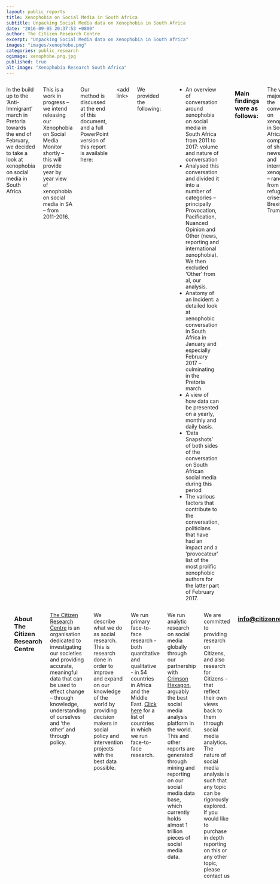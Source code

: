 ```yaml
---
layout: public_reports
title: Xenophobia on Social Media in South Africa
subtitle: Unpacking Social Media data on Xenophobia in South Africa
date: "2016-09-05 20:37:53 +0800"
author: The Citizen Research Centre
excerpt: "Unpacking Social Media data on Xenophobia in South Africa"
images: "images/xenophobe.png"
categories: public_research
ogimage: xenophobe.png.jpg
published: true
alt-image: "Xenophobia Research South Africa"
---
```

<div class="row">
	<div class='medium-2 large-2 columns'>
		<div class='spacing'></div>
	</div>
<div class='medium-8 large-8 columns'>
   <p> In the build up to the ‘Anti-Immigrant’ march in Pretoria towards the end of February, we decided to take a look at xenophobia on social media in South Africa.
</p><p>
This is a work in progress – we intend releasing our Xenophobia on Social Media Monitor shortly – this will provide year by year view of xenophobia on social media in SA – from 2011-2016.
</p><p>
Our method is discussed at the end of this document, and a full PowerPoint version of this report is available here:
</p><p>
&lt;add link&gt;
</p><p>
We provided the following:
</p><p>
<ul>
    <li>An overview of conversation around xenophobia on social media in South Africa from 2011 to 2017: volume and nature of conversation</li>
    <li>Analysed this conversation and divided it into a number of categories – principally Provocation, Pacification, Nuanced Opinion and Other (news, reporting and international xenophobia). We then excluded ‘Other’ from al, our analysis.</li>
    <li>Anatomy of an Incident: a detailed look at xenophobic conversation in South Africa in January and especially February 2017 – culminating in the Pretoria march.</li>
    <li>A view of how data can be presented on a yearly, monthly and daily basis.</li>
    <li>‘Data Snapshots’ of both sides of the conversation on South African social media during this period</li>
    <li>The various factors that contribute to the conversation, politicians that have had an impact and a ‘provocateur’ list of the most prolific xenophobic authors for the latter part of February 2017.</li>
</ul>
</p>
<h3>Main findings were as follows:</h3>
<p>
The vast majority of the conversation on xenophobia in South Africa comprises of shared news stories and international xenophobia – ranging from refugee crises to Brexit to Trump.
</p><p>
When we excluded all that data, we are still left with a sizable conversation – driven by individuals rather than media outlets and focusing on xenophobia in South Africa.
</p><p>
Volumes range from 195 000 social media posts on the topic in 2014 to 542 000 in 2015.  2015 represented the highest volume by far – due to the comments made by Goodwill Zweletini, subsequent violence in KZN and then the rest of the country. The average over the year was 1483 per day, but during the period in question averaged 5670.
</p><p>
The whole of 2016 saw 234 000 posts on xenophobia at an average of 640 per day.  In the first 2 months of 2017, we have already seen over 115 000 posts, at an average of 1958 per day.
</p><p>
We run an Organized Interference Monitor – this looks for interference from individuals or organizations and showed that on average there were no more than 3 contributions to the conversation made by any individual.  We’re able to conclude from this that there was not organized interference in the conversation – we stress that on a retrospective basis this tool looks at averages per author, so isn’t a perfect instrument. In a live environment, it’s easier to look for spikes from individuals.
</p><p>
It is in looking at the nature of the conversation that certain trends emerge. We looked at 9 themes within the conversation, and how they change over time.
</p><p>
We start with the <strong>pacifying</strong> voices in the conversation, comprising Anti-Xenophobia,</p><p>
<h3><strong>Pacifying: Anti -Xenophobia</strong></h3>
<table width="100%">
<tbody>
<tr>
<td width="29%"><strong> </strong></td>
<td width="10%">2011</td>
<td width="10%">2012</td>
<td width="10%">2013</td>
<td width="10%">2014</td>
<td width="10%">2015</td>
<td width="10%">2016</td>
<td width="10%">Jan &amp; Feb 2017</td>
</tr>
<tr>
<td width="29%"><strong>Anti-Xenophobia</strong></td>
<td width="10%">17%</td>
<td width="10%">15%</td>
<td width="10%">15%</td>
<td width="10%">12%</td>
<td width="10%">34%</td>
<td width="10%">10%</td>
<td width="10%">29%</td>
</tr>
</tbody>
</table>
This is defined as directly speaking out against xenophobia.
</p><p>
Anti-xenophobia ranged from a low of 10% in 2016 to a high of 34% in 2015.  In January and February, this year people speaking out against xenophobia comprised 29% of the conversation.
</p><p>
The pattern we see here is that as a component of the total conversation anti-xenophobia remains low until a crisis emerges or an incident occurs, at which point it climbs substantially.  So in 2015, it rose to 34% of the conversation and this year rose to 29% of the conversation. Typically, politicians get involved once a crisis has evolved, and their voices are amplified in the anti-xenophobic conversation. Notable here was Julius Malema’s tweet (below), along with Fikile Mbalula, Thabo Mbeki and Mmusi Maimane. Politicians voices are undoubtedly of great importance in the conversation, and should be heard as early, as clearly, as unanimously and as unambiguously as possible.
</p><p>
&nbsp;

&lt;julius tweet insert here&gt;
</p>
<h3>Pacifying: Anti -Violence</h3>
</p><p>
This is defined as directly speaking out against violence within the context of xenophobia.
</p><p>
<table width="100%">
<tbody>
<tr>
<td width="29%"><strong> </strong></td>
<td width="10%">2011</td>
<td width="10%">2012</td>
<td width="10%">2013</td>
<td width="10%">2014</td>
<td width="10%">2015</td>
<td width="10%">2016</td>
<td width="10%">Jan &amp; Feb 2017</td>
</tr>
<tr>
<td width="29%"><strong>Anti-Violence</strong></td>
<td width="10%">&lt;1%</td>
<td width="10%">&lt;1%</td>
<td width="10%">&lt;1%</td>
<td width="10%">&lt;1%</td>
<td width="10%">6%</td>
<td width="10%">1%</td>
<td width="10%">6%</td>
</tr>
</tbody>
</table>
<strong> </strong>

Speaking out against violence forms a fairly low component of the conversation. In years in which there are no demonstrable xenophobic crises – at least that become widely known – it emerges as less than 1% of the conversation - in 2011, 2012, 2013, 2014 and 2016. In years in which high-profile incidents occur, it rises to 6% - this in 2015 and Jan and Feb 2017.
</p>
<strong>&lt;Sample Tweets:&gt;</strong>

<strong> </strong>
<h3>Pacifying: ‘Not all Foreigners’:</h3>
<table width="100%">
<tbody>
<tr>
<td width="29%"><strong> </strong></td>
<td width="10%">2011</td>
<td width="10%">2012</td>
<td width="10%">2013</td>
<td width="10%">2014</td>
<td width="10%">2015</td>
<td width="10%">2016</td>
<td width="10%">Jan &amp; Feb 2017</td>
</tr>
<tr>
<td width="29%"><strong>Not All Foreigners...</strong></td>
<td width="10%">11%</td>
<td width="10%">10%</td>
<td width="10%">8%</td>
<td width="10%">9%</td>
<td width="10%">2%</td>
<td width="10%">4%</td>
<td width="10%">3%</td>
</tr>
</tbody>
</table>
<p>
These are defined as anti-xenophobia posts stressing that foreign/immigrant ‘transgressors’ are a small minority of immigrants/foreigners.
</p><p>
&nbsp;

A hardening of attitudes over time is evident here. This category comprised 11% of all conversation at its height in 2011 and has steadily dropped to 3% of all conversation on the topic in 2017. This narrative does decline in years of crisis, though – 2015 and 2017 – which suggests that it may be being replaced my more overt anti-xenophobic contributions.
</p><p>
<strong>Sample Tweets:</strong>
<h3>Provoking: Pro Xenophobia/Violence</h3>
Defined as outright xenophobia or condoning/support of violence as the answer
</p><p>
This is the most disturbing of all our categories, as these are social media posts that are a direct incitement to violence. It generally comprises only 1% of the conversation but rose to 4% in 2015 and 2016. In 2017 the pro-xenophobic conversation was focused on crime rather than violence against foreigners because they are foreign, explaining why the proportion of this conversation remained low at 1%.
</p><p>
It is worth considering though that these still comprise large numbers of posts, and in evaluating the scale of the issue, looking at raw numbers is informative. In 2015 this category comprised 21 660 posts, in 2016 9 363 posts and in just 2 months in 2017 incitement to xenophobic violence comprised 1 156 posts.
</p>
<strong>&lt;Sample Tweets:&gt;</strong>

&nbsp;
<h3>Provoking: Anti- Immigrant</h3>
<table width="100%">
<tbody>
<tr>
<td width="29%"><strong> </strong></td>
<td width="10%">2011</td>
<td width="10%">2012</td>
<td width="10%">2013</td>
<td width="10%">2014</td>
<td width="10%">2015</td>
<td width="10%">2016</td>
<td width="10%">Jan &amp; Feb 2017</td>
</tr>
<tr>
<td width="29%"><strong>Anti-Immigrant</strong></td>
<td width="10%">3%</td>
<td width="10%">9%</td>
<td width="10%">16%</td>
<td width="10%">22%</td>
<td width="10%">5%</td>
<td width="10%">7%</td>
<td width="10%">4%</td>
</tr>
</tbody>
</table>
Defined as hateful anti-immigrant rhetoric
<table width="100%">
<tbody>
<tr>
<td width="29%"><strong> </strong></td>
<td width="10%">2011</td>
<td width="10%">2012</td>
<td width="10%">2013</td>
<td width="10%">2014</td>
<td width="10%">2015</td>
<td width="10%">2016</td>
<td width="10%">Jan &amp; Feb 2017</td>
</tr>
<tr>
<td width="29%"><strong>Pro-Xeno/Violence</strong></td>
<td width="10%">1%</td>
<td width="10%">1%</td>
<td width="10%">1%</td>
<td width="10%">1%</td>
<td width="10%">4%</td>
<td width="10%">4%</td>
<td width="10%">1%</td>
</tr>
</tbody>
</table>
<p>
Hateful Anti-Immigrant rhetoric built in 2013 (at 16% of conversation), reached a peak in 2014 at 22% of the conversation. This tends to decline as a proportion of total conversation when crises occur – suggesting that it is of more concern in building up to events than during the events themselves. This emphasis the point that anti-immigrant rhetoric needs to be monitored and addressed on an ongoing basis – it is part of the buildup phase and can be a precursor to violent incidents.
</p><p>
<strong>&lt;Sample Tweets:&gt;</strong>
<h3>Provoking: Anti- Crime/Drugs/Prostitution</h3>
Defined as violent, confrontational or accusatory rhetoric focused on crime, and a purported link to foreigners/immigrants.
</p><p>
<table width="100%">
<tbody>
<tr>
<td width="29%"><strong> </strong></td>
<td width="10%">2011</td>
<td width="10%">2012</td>
<td width="10%">2013</td>
<td width="10%">2014</td>
<td width="10%">2015</td>
<td width="10%">2016</td>
<td width="10%">Jan &amp; Feb 2017</td>
</tr>
<tr>
<td width="29%"><strong>Anti-Crime/Drug/Prostitution</strong></td>
<td width="10%">4%</td>
<td width="10%">5%</td>
<td width="10%">5%</td>
<td width="10%">5%</td>
<td width="10%">8%</td>
<td width="10%">13%</td>
<td width="10%">10%</td>
</tr>
</tbody>
</table>
This theme has grown over time, and also finds some expression in the ‘finger pointing’ category. Bear in mind that this category unashamedly uses crime as an excuse for aggression, violence and hatred towards all foreigners/immigrants. As such, its growth to comprising 13% of the 2016 conversation and 10-% of the 2017 conversation is troubling. This has not been helped by politicians, who have clumsily attempted to link the crime to foreigners/immigrants without clearly stating their position, and without providing any clear evidence of this. At best this position encourages closet xenophobes to make their positions more overt, and at worst incites violence.
</p><p>
Also, even if crime stats were to show a preponderance of criminality amongst foreigners, we must remember that these stats can tend to be self-selective.  The police may go after foreigners because they are foreigners - not because they are criminals - and they thus provide easy pickings.  Also, the argument that ‘many foreigners are criminal’ is a circular one if you consider undocumented or ‘illegal’ foreigners to be criminal by definition.
</p><p>
<h3>Nuanced Opinion</h3>
Nuanced Opinion is a large and fascinating category of conversation. It ranges from a form of justification – ‘I’m not xenophobic but…’ to deflection onto other groups – notably White South Africans and colonialism.
</p><p>
<h3>Nuanced Opinion: Problem Finding/ Finger Pointing</h3>
<table width="100%">
<tbody>
<tr>
<td width="29%"><strong> </strong></td>
<td width="10%">2011</td>
<td width="10%">2012</td>
<td width="10%">2013</td>
<td width="10%">2014</td>
<td width="10%">2015</td>
<td width="10%">2016</td>
<td width="10%">Jan &amp; Feb 2017</td>
</tr>
<tr>
<td width="29%"><strong>Problem Finding / Finger Pointing</strong></td>
<td width="10%">62%</td>
<td width="10%">53%</td>
<td width="10%">46%</td>
<td width="10%">45%</td>
<td width="10%">24%</td>
<td width="10%">45%</td>
<td width="10%">20%</td>
</tr>
</tbody>
</table>
Problem finding and finger pointing have always been a dominant category – in most years the biggest of them all. It notably falls away during crisis years as more anti-xenophobic voices join the conversation. It has, though, been as high as 62% of the conversation in 2011.
</p><p>
It is currently at its lowest point in 6 years and 2 months, comprising ‘only’ 20% of the conversation in 2017.  This is largely due to the phenomenal recent growth of Anti-White/Anti-Colonial sentiment in the conversation.
</p><p>
<strong>&lt;Sample Tweets:&gt;</strong>
<h3>Nuanced Opinion: Anti-Xeno/Violence, Anti-Crime/Drug/Prostitution, Pro-Immigrant</h3>
Defined as linking crime to illegal immigrants, whilst rejecting xenophobia and/or violence
</p><p>
<table width="100%">
<tbody>
<tr>
<td width="29%"><strong> </strong></td>
<td width="10%">2011</td>
<td width="10%">2012</td>
<td width="10%">2013</td>
<td width="10%">2014</td>
<td width="10%">2015</td>
<td width="10%">2016</td>
<td width="10%">Jan &amp; Feb 2017</td>
</tr>
<tr>
<td width="29%"><strong>Anti-Xenophobia/Violence, Anti-Crime/Drugs/ Prostitution, BUT Pro Immigrant</strong></td>
<td width="10%">&lt;1%</td>
<td width="10%">3%</td>
<td width="10%">2%</td>
<td width="10%">2%</td>
<td width="10%">1%</td>
<td width="10%">2%</td>
<td width="10%">4%</td>
</tr>
</tbody>
</table>
This theme has reached its height in the current 2017 conversation – albeit only at 4% of the conversation. This is a conversation that accuses foreigners of being criminals while rejecting xenophobia and/or violence.
</p><p>
<strong>&lt;Sample Tweets:&gt;</strong>
<h3>Nuanced Opinion: Anti-White/ Anti-Colonial</h3>
Defined as xenophobic conversation focused on or directed against white South Africans or colonialism
</p><p>
The anti-white and/ or anti-colonial narrative has grown substantially in 2017.  From a low of 1% in 2011, it now comprises fully 24% of the total conversation on xenophobia.  This is a trend that we see in other hot button issues (like land and #feesmust fall).
</p><p>
The growth of this political view has meant that its politics are attached to multiple issues – it is a ‘world view’ rather than a specific political stance.
<h3>The Role of Politicians:</h3>
Politicians have played and continue to play an important role in developing narratives and influencing action on the ground when it comes to xenophobia in South Africa. Observers noted that the timing was convenient for the ANC and that it was likely serving some political interest. Others blamed the DA or the newly established South Africa First party.
</p><p>
The DA's Herman Mashaba received mixed responses to his comments on foreigners living in Johannesburg. A large majority of content highlighted Mashaba's possible role in instigating xenophobic violence.
</p><p>
&lt;Mashaba Tweets&gt;
</p><p>
While Mashaba was criticised for this comments, Julius Malema and the EFF produced a clear statement condemning the violence against foreigners. It was also interesting to note that we could not find the 'fake' anti-foreigner tweet that supposedly was produced by the EFF.
</p><p>
&lt;eff tweets&gt;
</p><p>
The failings of the current government were also seen as a major contributing factor to the xenophobic events.
</p><p>
&lt;governments failing tweets&gt;
</p><p>
<strong> </strong>
<h3>Anatomy of an Incident: Focusing on February 2017</h3>
We have unpacked the progression of the Xenophobic violence with a specific focus on February 2017. An indepth overview of the anatomy of this event can be viewed in our full report below.
</p>
&nbsp;
    </div>
    <div class='medium-2 large-2 columns'>
        <div class='spacing'></div>
    </div>
</div>
<div class="row">
<div class='medium-2 large-2 columns'>
        <div class='spacing'></div>
    </div>
<div class='medium-8 large-8 columns'>
<div class='spacing'></div>
<h3>About The Citizen Research Centre</h3>
<p><a href="{{site.url}}" target="_blank">The Citizen Research Centre</a> is an organisation dedicated to investigating our societies and providing accurate, meaningful data that can be used to effect change – through knowledge, understanding of ourselves and ‘the other’ and through policy.</p><p>
We describe what we do as social research. This is research done in order to improve and expand on our knowledge of the world by providing decision makers in social policy and intervention projects with the best data possible.</p><p>
We run primary face-to-face research - both quantitative and qualitative - in 54 countries in Africa and the Middle East. <a href="where-we-work.html" target="_blank">Click here</a> for a list of countries in which we run face-to-face research.</p><p>
We run analytic research on social media globally through our partnership with <a href="http://www.crimsonhexagon.com/" target="_blank">Crimson Hexagon</a>, arguably the best social media analysis platform in the world. This and other reports are generated through mining and reporting on our social media data base, which currently holds almost 1 trillion pieces of social media data.</p><p>
We are committed to providing research on Citizens, and also research for Citizens – that reflect their own views back to them through social media analytics.
The nature of social media analysis is such that any topic can be rigorously explored.  If you would like to purchase in depth reporting on this or any other topic, please contact us</p>  <h3 style="text-align: center;"><a href="mailto:info@citizenresearchcentre.org">info@citizenresearchcentre.org</a></h3>
</div>
<div class='medium-2 large-2 columns'>
    <div class='spacing'></div>
    </div>
</div>